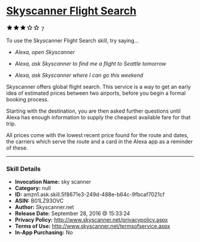 # [Skyscanner Flight Search](http://alexa.amazon.com/#skills/amzn1.ask.skill.5f8671e3-249d-488e-b64c-9fbcaf7021cf)
![3 stars](../../images/ic_star_black_18dp_1x.png)![3 stars](../../images/ic_star_black_18dp_1x.png)![3 stars](../../images/ic_star_black_18dp_1x.png)![3 stars](../../images/ic_star_border_black_18dp_1x.png)![3 stars](../../images/ic_star_border_black_18dp_1x.png) 7

To use the Skyscanner Flight Search skill, try saying...

* *Alexa, open Skyscanner*

* *Alexa, ask Skyscanner to find me a flight to Seattle tomorrow*

* *Alexa, ask Skyscanner where I can go this weekend*

Skyscanner offers global flight search.  This service is a way to get an early idea of estimated prices between two airports, before you begin a formal booking process.  

Starting with the destination, you are then asked further questions until Alexa has enough information to supply the cheapest available fare for that trip.

All prices come with the lowest recent price found for the route and dates, the carriers which serve the route and a card in the Alexa app as a reminder of these.

***

### Skill Details

* **Invocation Name:** sky scanner
* **Category:** null
* **ID:** amzn1.ask.skill.5f8671e3-249d-488e-b64c-9fbcaf7021cf
* **ASIN:** B01LZ93OVC
* **Author:** Skyscanner.net
* **Release Date:** September 28, 2016 @ 15:33:24
* **Privacy Policy:** http://www.skyscanner.net/privacypolicy.aspx
* **Terms of Use:** http://www.skyscanner.net/termsofservice.aspx
* **In-App Purchasing:** No

